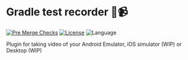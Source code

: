 # Gradle test recorder 🐘📹

[![Pre Merge Checks](https://github.com/thoutbeckers/gradle-test-recorder/workflows/Pre%20Merge%20Checks/badge.svg)](https://github.com/thoutbeckers/gradle-test-recorder/actions?query=workflow%3A%22Pre+Merge+Checks%22)  [![License](https://img.shields.io/github/license/thoutbeckers/gradle-test-recorder.svg)](LICENSE) ![Language](https://img.shields.io/github/languages/top/thoutbeckers/gradle-test-recorder?color=blue&logo=kotlin)

Plugin for taking video of your Android Emulator, iOS simulator (WIP) or Desktop (WIP)
